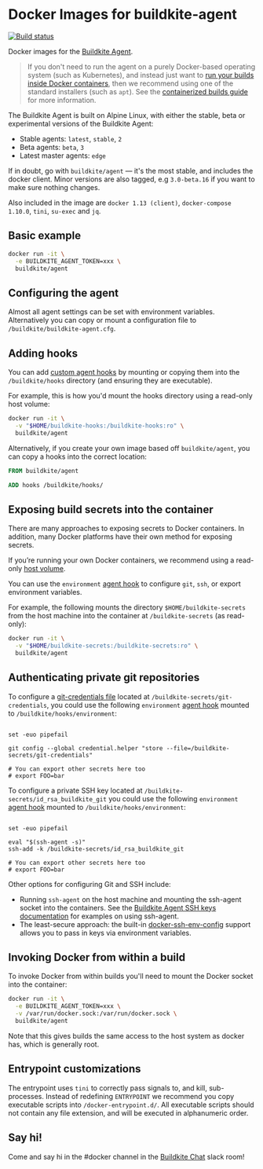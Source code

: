 # Docker Images for buildkite-agent

[![Build status](https://badge.buildkite.com/5ab4d67e882c6ab2cf988790ec23f13c1913ebb9aaee2502d2.svg)](https://buildkite.com/buildkite/docker-buildkite-agent)

Docker images for the [Buildkite Agent](https://github.com/buildkite/agent). 

> If you don't need to run the agent on a purely Docker-based operating system (such as Kubernetes), and instead just want to [run your builds inside Docker containers](https://buildkite.com/docs/guides/docker-containerized-builds), then we recommend using one of the standard installers (such as `apt`). See the [containerized builds guide](https://buildkite.com/docs/guides/docker-containerized-builds) for more information.

The Buildkite Agent is built on Alpine Linux, with either the stable, beta or experimental versions of the Buildkite Agent:

 * Stable agents: `latest`, `stable`, `2`
 * Beta agents: `beta`, `3`
 * Latest master agents: `edge`

If in doubt, go with `buildkite/agent` — it's the most stable, and includes the docker client. Minor versions are also tagged, e.g `3.0-beta.16` if you want to make sure nothing changes. 

Also included in the image are `docker 1.13 (client)`, `docker-compose 1.10.0`, `tini`, `su-exec` and `jq`.

## Basic example

```bash
docker run -it \
  -e BUILDKITE_AGENT_TOKEN=xxx \
  buildkite/agent
```

## Configuring the agent

Almost all agent settings can be set with environment variables. Alternatively you can copy or mount a configuration file to `/buildkite/buildkite-agent.cfg`.

## Adding hooks

You can add [custom agent hooks](https://buildkite.com/docs/agent/hooks) by mounting or copying them into the `/buildkite/hooks` directory (and ensuring they are executable).

For example, this is how you'd mount the hooks directory using a read-only host volume:

```bash
docker run -it \
  -v "$HOME/buildkite-hooks:/buildkite-hooks:ro" \
  buildkite/agent
```

Alternatively, if you create your own image based off `buildkite/agent`, you can copy a hooks into the correct location:

```dockerfile
FROM buildkite/agent

ADD hooks /buildkite/hooks/
```

## Exposing build secrets into the container

There are many approaches to exposing secrets to Docker containers. In addition, many Docker platforms have their own method for exposing secrets.

If you’re running your own Docker containers, we recommend using a read-only [host volume](https://docs.docker.com/engine/tutorials/dockervolumes/#mount-a-host-directory-as-a-data-volume).

You can use the `environment` [agent hook](https://buildkite.com/docs/agent/hooks) to configure `git`, `ssh`, or export environment variables.

For example, the following mounts the directory `$HOME/buildkite-secrets` from the host machine into the container at `/buildkite-secrets` (as read-only):

```bash
docker run -it \
  -v "$HOME/buildkite-secrets:/buildkite-secrets:ro" \
  buildkite/agent
```

## Authenticating private git repositories

To configure a [git-credentials file](https://git-scm.com/docs/git-credential-store#_storage_format) located at `/buildkite-secrets/git-credentials`, you could use the following `environment` [agent hook](https://buildkite.com/docs/agent/hooks) mounted to `/buildkite/hooks/environment`:

```#!/bin/bash

set -euo pipefail

git config --global credential.helper "store --file=/buildkite-secrets/git-credentials"

# You can export other secrets here too
# export FOO=bar
```

To configure a private SSH key located at `/buildkite-secrets/id_rsa_buildkite_git` you could use the following `environment` [agent hook](https://buildkite.com/docs/agent/hooks) mounted to `/buildkite/hooks/environment`:

```#!/bin/bash

set -euo pipefail

eval "$(ssh-agent -s)"
ssh-add -k /buildkite-secrets/id_rsa_buildkite_git

# You can export other secrets here too
# export FOO=bar
```

Other options for configuring Git and SSH include:

* Running `ssh-agent` on the host machine and mounting the ssh-agent socket into the containers. See the [Buildkite Agent SSH keys documentation](https://buildkite.com/docs/agent/ssh-keys) for examples on using ssh-agent.
* The least-secure approach: the built-in [docker-ssh-env-config](https://github.com/buildkite/docker-ssh-env-config) support allows you to pass in keys via environment variables.

## Invoking Docker from within a build

To invoke Docker from within builds you'll need to mount the Docker socket into the container:

```bash
docker run -it \
  -e BUILDKITE_AGENT_TOKEN=xxx \
  -v /var/run/docker.sock:/var/run/docker.sock \
  buildkite/agent
```

Note that this gives builds the same access to the host system as docker has, which is generally root. 

## Entrypoint customizations

The entrypoint uses `tini` to correctly pass signals to, and kill, sub-processes. Instead of redefining `ENTRYPOINT` we recommend you copy executable scripts into `/docker-entrypoint.d/`. All executable scripts should not contain any file extension, and will be executed in alphanumeric order.

## Say hi!

Come and say hi in the #docker channel in the [Buildkite Chat](https://chat.buildkite.com) slack room!
